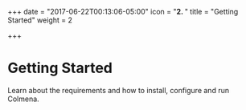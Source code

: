 +++
date = "2017-06-22T00:13:06-05:00"
icon = "<b>2. </b>"
title = "Getting Started"
weight = 2

+++

# Getting Started

Learn about the requirements and how to install, configure and run Colmena.